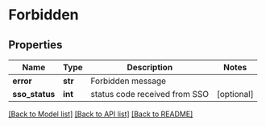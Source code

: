 # Forbidden

## Properties
Name | Type | Description | Notes
------------ | ------------- | ------------- | -------------
**error** | **str** | Forbidden message | 
**sso_status** | **int** | status code received from SSO | [optional] 

[[Back to Model list]](../README.md#documentation-for-models) [[Back to API list]](../README.md#documentation-for-api-endpoints) [[Back to README]](../README.md)


